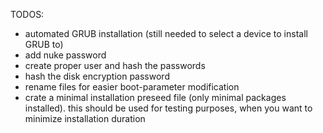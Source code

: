 TODOS:
- automated GRUB installation (still needed to select a device to install GRUB to)
- add nuke password
- create proper user and hash the passwords
- hash the disk encryption password
- rename files for easier boot-parameter modification
- crate a minimal installation preseed file (only minimal packages installed). this should be used for testing purposes, when you want to minimize installation duration
